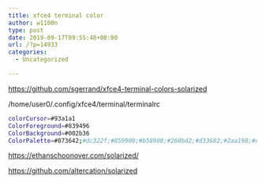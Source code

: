 ```yaml
---
title: xfce4 terminal color
author: w1100n
type: post
date: 2019-09-17T09:55:48+00:00
url: /?p=14933
categories:
  - Uncategorized

---
```

https://github.com/sgerrand/xfce4-terminal-colors-solarized
  
/home/user0/.config/xfce4/terminal/terminalrc

```bash
colorCursor=#93a1a1
ColorForeground=#839496
ColorBackground=#002b36
ColorPalette=#073642;#dc322f;#859900;#b58900;#268bd2;#d33682;#2aa198;#eee8d5;#002b36;#cb4b16;#586e75;#657b83;#839496;#6c71c4;#93a1a1;#fdf6e3
```

https://ethanschoonover.com/solarized/
  
https://github.com/altercation/solarized